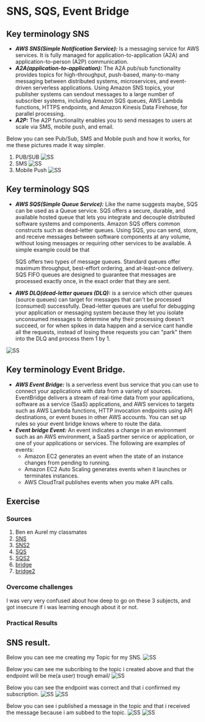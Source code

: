 # SNS, SQS, Event Bridge



## Key terminology SNS
- ***AWS SNS(Simple Notification Service):*** Is a messaging service for AWS services. It is fully managed for application-to-application (A2A) and application-to-person (A2P) communication.
- ***A2A(application-to-application):*** The A2A pub/sub functionality provides topics for high-throughput, push-based, many-to-many messaging between distributed systems, microservices, and event-driven serverless applications. Using Amazon SNS topics, your publisher systems can sendout messages to a large number of subscriber systems, including Amazon SQS queues, AWS Lambda functions, HTTPS endpoints, and Amazon Kinesis Data Firehose, for parallel processing.
- ***A2P:*** The A2P functionality enables you to send messages to users at scale via SMS, mobile push, and email.

Below you can see Pub/Sub, SMS and Mobile push and how it works, for me these pictures made it way simpler.
1. PUB/SUB ![SS](../../../00_includes/AWS-14.10/pubsub.png)
2. SMS ![SS](../../../00_includes/AWS-14.10/SMS.png)
3. Mobile Push ![SS](../../../00_includes/AWS-14.10/mobilepush.png)

## Key terminology SQS
- ***AWS SQS(Simple Queue Service):*** Like the name suggests maybe, SQS can be used as a Queue service. SQS offers a secure, durable, and available hosted queue that lets you integrate and decouple distributed software systems and components. Amazon SQS offers common constructs such as dead-letter queues. Using SQS, you can send, store, and receive messages between software components at any volume, without losing messages or requiring other services to be available. A simple example could be that 

    SQS offers two types of message queues. Standard queues offer maximum throughput, best-effort ordering, and at-least-once delivery. SQS FIFO queues are designed to guarantee that messages are processed exactly once, in the exact order that they are sent.
- ***AWS DLQ(dead-letter queues (DLQ):*** is a service which other queues (source queues) can target for messages that can't be processed (consumed) successfully. Dead-letter queues are useful for debugging your application or messaging system because they let you isolate unconsumed messages to determine why their processing doesn't succeed, or for when spikes in data happen and a service cant handle all the requests, instead of losing these requests you can "park" them into the DLQ and process them 1 by 1.

![SS](../../../00_includes/AWS-14.10/dlq.png)


## Key terminology Event Bridge.
- ***AWS Event Bridge:*** Is a serverless event bus service that you can use to connect your applications with data from a variety of sources. EventBridge delivers a stream of real-time data from your applications, software as a service (SaaS) applications, and AWS services to targets such as AWS Lambda functions, HTTP invocation endpoints using API destinations, or event buses in other AWS accounts. You can set up rules so your event bridge knows where to route the data.
- ***Event bridge Event:*** An event indicates a change in an environment such as an AWS environment, a SaaS partner service or application, or one of your applications or services. The following are examples of events:
    - Amazon EC2 generates an event when the state of an instance changes from pending to running.
    - Amazon EC2 Auto Scaling generates events when it launches or terminates instances.
    - AWS CloudTrail publishes events when you make API calls.





## Exercise
### Sources
1. Ben en Aurel my classmates
2. [SNS](https://docs.aws.amazon.com/sns/latest/dg/welcome.html)
3. [SNS2](https://aws.amazon.com/sns/?whats-new-cards.sort-by=item.additionalFields.postDateTime&whats-new-cards.sort-order=desc)
4. [SQS](https://docs.aws.amazon.com/AWSSimpleQueueService/latest/SQSDeveloperGuide/welcome.html)
5. [SQS2](https://aws.amazon.com/sqs/)
6. [bridge](https://aws.amazon.com/eventbridge/#:~:text=Amazon%20EventBridge%20is%20a%20serverless,)
7. [bridge2](https://docs.aws.amazon.com/eventbridge/latest/userguide/eb-what-is.html)


### Overcome challenges
I was very very confused about how deep to go on these 3 subjects, and got insecure if i was learning enough about it or not.


### Practical Results 

## SNS result.

Below you can see me creating my Topic for my SNS.
![SS](../../../00_includes/AWS-14.10/topic.png)

Below you can see me subcribing to the topic i created above and that the endpoint will be me(a user) trough email/
![SS](../../../00_includes/AWS-14.10/create%20sub.png)

Below you can see the endpoint was correct and that i confirmed my subscription.
![SS](../../../00_includes/AWS-14.10/emailconfirm.png)
![SS](../../../00_includes/AWS-14.10/sub%20confirmed.png)

Below you can see i published a message in the topic and that i received the message because i am subbed to the topic.
![SS](../../../00_includes/AWS-14.10/publishmsg.png)
![SS](../../../00_includes/AWS-14.10/msg%20recieved.png)






